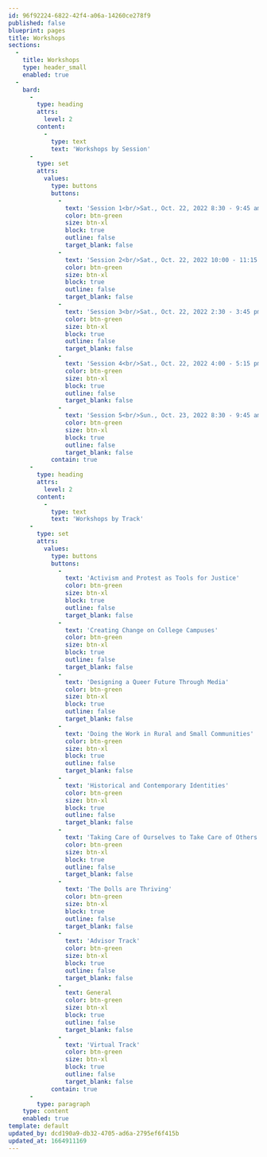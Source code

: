 ```yaml
---
id: 96f92224-6822-42f4-a06a-14260ce278f9
published: false
blueprint: pages
title: Workshops
sections:
  -
    title: Workshops
    type: header_small
    enabled: true
  -
    bard:
      -
        type: heading
        attrs:
          level: 2
        content:
          -
            type: text
            text: 'Workshops by Session'
      -
        type: set
        attrs:
          values:
            type: buttons
            buttons:
              -
                text: 'Session 1<br/>Sat., Oct. 22, 2022 8:30 - 9:45 am'
                color: btn-green
                size: btn-xl
                block: true
                outline: false
                target_blank: false
              -
                text: 'Session 2<br/>Sat., Oct. 22, 2022 10:00 - 11:15 am'
                color: btn-green
                size: btn-xl
                block: true
                outline: false
                target_blank: false
              -
                text: 'Session 3<br/>Sat., Oct. 22, 2022 2:30 - 3:45 pm'
                color: btn-green
                size: btn-xl
                block: true
                outline: false
                target_blank: false
              -
                text: 'Session 4<br/>Sat., Oct. 22, 2022 4:00 - 5:15 pm'
                color: btn-green
                size: btn-xl
                block: true
                outline: false
                target_blank: false
              -
                text: 'Session 5<br/>Sun., Oct. 23, 2022 8:30 - 9:45 am'
                color: btn-green
                size: btn-xl
                block: true
                outline: false
                target_blank: false
            contain: true
      -
        type: heading
        attrs:
          level: 2
        content:
          -
            type: text
            text: 'Workshops by Track'
      -
        type: set
        attrs:
          values:
            type: buttons
            buttons:
              -
                text: 'Activism and Protest as Tools for Justice'
                color: btn-green
                size: btn-xl
                block: true
                outline: false
                target_blank: false
              -
                text: 'Creating Change on College Campuses'
                color: btn-green
                size: btn-xl
                block: true
                outline: false
                target_blank: false
              -
                text: 'Designing a Queer Future Through Media'
                color: btn-green
                size: btn-xl
                block: true
                outline: false
                target_blank: false
              -
                text: 'Doing the Work in Rural and Small Communities'
                color: btn-green
                size: btn-xl
                block: true
                outline: false
                target_blank: false
              -
                text: 'Historical and Contemporary Identities'
                color: btn-green
                size: btn-xl
                block: true
                outline: false
                target_blank: false
              -
                text: 'Taking Care of Ourselves to Take Care of Others'
                color: btn-green
                size: btn-xl
                block: true
                outline: false
                target_blank: false
              -
                text: 'The Dolls are Thriving'
                color: btn-green
                size: btn-xl
                block: true
                outline: false
                target_blank: false
              -
                text: 'Advisor Track'
                color: btn-green
                size: btn-xl
                block: true
                outline: false
                target_blank: false
              -
                text: General
                color: btn-green
                size: btn-xl
                block: true
                outline: false
                target_blank: false
              -
                text: 'Virtual Track'
                color: btn-green
                size: btn-xl
                block: true
                outline: false
                target_blank: false
            contain: true
      -
        type: paragraph
    type: content
    enabled: true
template: default
updated_by: dcd190a9-db32-4705-ad6a-2795ef6f415b
updated_at: 1664911169
---
```

